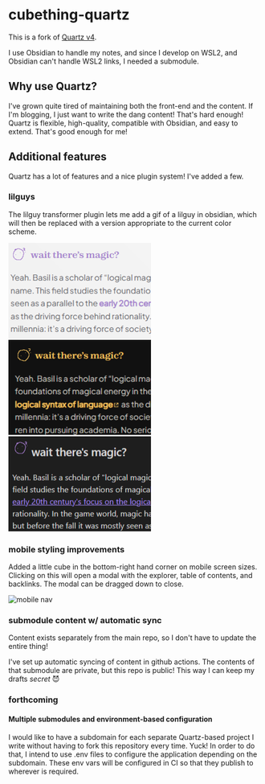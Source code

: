 # cubething-quartz

This is a fork of [Quartz v4](https://quartz.jzhao.xyz).

I use Obsidian to handle my notes, and since I develop on WSL2, and Obsidian can't handle WSL2 links, I needed a submodule.

## Why use Quartz?

I've grown quite tired of maintaining both the front-end and the content. If I'm blogging, I just want to write the dang content! That's hard enough! Quartz is flexible, high-quality, compatible with Obsidian, and easy to extend. That's good enough for me!

## Additional features

Quartz has a lot of features and a nice plugin system! I've added a few.

### lilguys

The lilguy transformer plugin lets me add a gif of a lilguy in obsidian, which will then be replaced with a version appropriate to the current color scheme.

![lilguy online (light mode)](./.readme/lilguy-online-light.png "lilguy online (light mode)")
![lilguy online (dark mode)](./.readme/lilguy-online.png "lilguy online (dark mode)")
![lilguy obsidian](./.readme/lilguy-obsidian.png "lilguy in obsidian")

### mobile styling improvements

Added a little cube in the bottom-right hand corner on mobile screen sizes. Clicking on this will open a modal with the explorer, table of contents, and backlinks. The modal can be dragged down to close.

![mobile nav](./.readme/mobile-nav.gif "mobile nav example")

### submodule content w/ automatic sync

Content exists separately from the main repo, so I don't have to update the entire thing!

I've set up automatic syncing of content in github actions. The contents of that submodule are private, but this repo is public! This way I can keep my drafts _secret_ 😈

### forthcoming

#### Multiple submodules and environment-based configuration

I would like to have a subdomain for each separate Quartz-based project I write without having to fork this repository every time. Yuck! In order to do that, I intend to use .env files to configure the application depending on the subdomain. These env vars will be configured in CI so that they publish to wherever is required.
